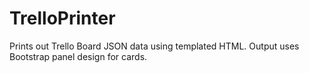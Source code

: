 # TrelloPrinter
Prints out Trello Board JSON data using templated HTML. Output uses Bootstrap panel design for cards.
